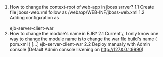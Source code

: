 1.  How to change the context-root of web-app in jboss server? 1.1
    Create file jboss-web.xml follow as /webapp/WEB-INF/jboss-web.xml
    1.2 Adding configuration as <?xml version="1.0" encoding="UTF-8"?>\
     <jboss-web>\
     <context-root>ejb-server-client-war</context-root>\
     </jboss-web>
2.  How to change the module's name in EJB? 2.1 Currently, I only know
    one way to change the module name is to change the war file build's
    name ( pom.xml ) <build> [...]
    <finalName>ejb-server-client-war</finalName> </build> 2.2 Deploy
    manually with Admin console (Default Admin console listening on
    http://127.0.0.1:9990)

